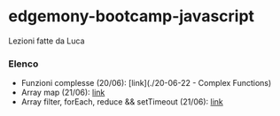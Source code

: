 # edgemony-bootcamp-javascript

Lezioni fatte da Luca

### Elenco

- Funzioni complesse (20/06): [link](./20-06-22 - Complex Functions)
- Array map (21/06): [link](./21-06-22%20-%20Array%20Map)
- Array filter, forEach, reduce && setTimeout (21/06): [link](./22-06-22%20-%20filter,%20forEach,%20reduce,%20setTimeout)